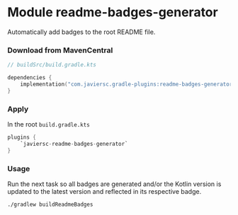 # Module readme-badges-generator

Automatically add badges to the root README file.

### Download from MavenCentral

```kotlin
// buildSrc/build.gradle.kts

dependencies {
    implementation("com.javiersc.gradle-plugins:readme-badges-generator:$version")
}
```

### Apply

In the root `build.gradle.kts`

```kotlin
plugins {
    `javiersc-readme-badges-generator`
}
```

### Usage

Run the next task so all badges are generated and/or the Kotlin version is updated to the latest 
version and reflected in its respective badge. 

```shell
./gradlew buildReadmeBadges
```
